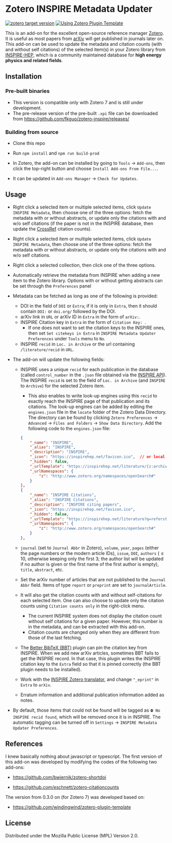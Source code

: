# Zotero INSPIRE Metadata Updater

[![zotero target version](https://img.shields.io/badge/Zotero-7-green?style=flat-square&logo=zotero&logoColor=CC2936)](https://www.zotero.org)
[![Using Zotero Plugin Template](https://img.shields.io/badge/Using-Zotero%20Plugin%20Template-blue?style=flat-square&logo=github)](https://github.com/windingwind/zotero-plugin-template)

This is an add-on for the excellent open-source reference manager [Zotero](https://github.com/zotero/zotero). It is useful as most papers from [arXiv](https://arxiv.org) will get published in journals later on. This add-on can be used to update the metadata and citation counts (with and without self citations) of the selected item(s) in your Zotero library from [INSPIRE-HEP](https://inspirehep.net), which is a community maintained database for **high energy physics and related fields**. 


## Installation

### Pre-built binaries
- This version is compatible only with Zotero 7 and is still under development.
- The pre-release version of the pre-built `.xpi` file can be downloaded from https://github.com/fkguo/zotero-inspire/releases/ 

### Building from source
- Clone this repo
- Run `npm install` and `npm run build-prod`

- In Zotero, the add-on can be installed by going to `Tools` → `Add-ons`, then click the top-right button and choose `Install Add-ons From File...`.
- It can be updated in `Add-ons Manager` → `Check for Updates`.

## Usage

- Right click a selected item or multiple selected items, click `Update INSPIRE Metadata`, then choose one of the three options: fetch the metadata with or without abstracts, or update only the citations with and w/o self citations (if the paper is not in the INSPIRE database, then update the [CrossRef](https://www.crossref.org/) citation counts).

- Right click a selected item or multiple selected items, click `Update INSPIRE Metadata`, then choose one of the three options: fetch the metadata with or without abstracts, or update only the citations with and w/o self citations.

- Right click a selected collection, then click one of the three options.

- Automatically retrieve the metadata from INSPIRE when adding a new item to the Zotero library. Options with or without getting abstracts can be set through the `Preferences` panel

- Metadata can be fetched as long as one of the following is provided:
	- DOI in the field of `DOI` or `Extra`; if it is only in `Extra`, then it should contain `DOI:` or `doi.org/` followed by the DOI.
	- arXiv link in `URL` or arXiv ID in `Extra` in the form of `arXiv:`.
	- INSPIRE Citation key in `Extra` in the form of `Citation Key: `. 
		- If one does not want to set the citation keys to the INSPIRE ones, then set `Set citekeys in Extra` in `INSPIRE Metadata Updater Preferences` under `Tools` menu to `No`.
	- INSPIRE `recid` in `Loc. in Archive` or the url containing `/literature/recid` in `URL`.

- The add-on will update the following fields:
	- INSPIRE uses a unique `recid` for each publication in the database (called `control_number` in the `.json` file obtained via the [INSPIRE API](https://github.com/inspirehep/rest-api-doc)). The INSPIRE `recid` is set to the field of `Loc. in Archive` (and `INSPIRE` to `Archive`) for the selected Zotero item.
		- This also enables to write look-up engines using this `recid` to exactly reach the INSPIRE page of that publication and its citations. The look-up engines can be added by editing the `engines.json` file in the `locate` folder of the Zotero Data Directory. The directory can be found by clicking `Zotero Preferences` → `Advanced` → `Files and Folders` → `Show Data Directory`. Add the following code to the `engines.json` file:
		```json
		{
			"_name": "INSPIRE",
			"_alias": "INSPIRE",
			"_description": "INSPIRE",
			"_icon": "https://inspirehep.net/favicon.ico",  // or local path to the INSPIRE icon,
			"_hidden": false,
			"_urlTemplate": "https://inspirehep.net/literature/{z:archiveLocation}",
			"_urlNamespaces": {
				"z": "http://www.zotero.org/namespaces/openSearch#"
			}
		},
		{
			"_name": "INSPIRE Citations",
			"_alias": "INSPIRE Citations",
			"_description": "INSPIRE citing papers",
			"_icon": "https://inspirehep.net/favicon.ico", 
			"_hidden": false,
			"_urlTemplate": "https://inspirehep.net/literature?q=refersto%3Arecid%3A{z:archiveLocation}",
			"_urlNamespaces": {
				"z": "http://www.zotero.org/namespaces/openSearch#"
			}
		},
		```
		
	- `journal` (set to `Journal Abbr` in Zotero), `volume`, `year`, `pages` (either the page numbers or the modern article IDs), `issue`, `DOI`, `authors` ($\leq10$, otherwise keeping only the first 3; the author list will be updated if no author is given or the first name of the first author is empty), `title`, `abstract`, etc. 
	- Set the arXiv number of articles that are not published to the `Journal Abbr` field. Items of type `report` or `preprint` are set to `journalArticle`.
	- It will also get the citation counts with and without self-citations for each selected item. One can also choose to update only the citation counts using `Citation counts only` in the right-click menu. 
		- The current INSPIRE system does not display the citation count without self citations for a given paper. However, this number is in the metadata, and can be extracted with this add-on.
		- Citation counts are changed only when they are different from those of the last fetching.
	- The [Better BibTeX (BBT)](https://retorque.re/zotero-better-bibtex) plugin can pin the citation key from INSPIRE. When we add new arXiv articles, sometimes BBT fails to get the INSPIRE record. In that case, this plugin writes the INSPIRE citation key to the `Extra` field so that it is pinned correctly (the BBT plugin needs to be installed).
	- Work with the [INSPIRE Zotero translator](https://github.com/zotero/translators/blob/master/INSPIRE.js), and change `"_eprint"` in `Extra` to `arXiv`.
	- Erratum information and additional publication information added as notes.
- By default, those items that could not be found will be tagged as `⛔ No INSPIRE recid found`, which will be removed once it is in INSPIRE. The automatic tagging can be turned off in `Settings` → `INSPIRE Metadata Updater Preferences`.



## References

I knew basically nothing about javascript or typescript. The first version of this add-on was developed by modifying the codes of the following two add-ons:

- https://github.com/bwiernik/zotero-shortdoi

- https://github.com/eschnett/zotero-citationcounts

The version from 0.3.0 on (for Zotero 7) was developed based on:

- https://github.com/windingwind/zotero-plugin-template

## License

Distributed under the Mozilla Public License (MPL) Version 2.0.
